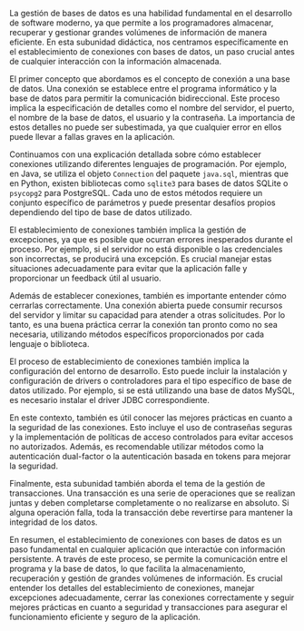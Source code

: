 La gestión de bases de datos es una habilidad fundamental en el desarrollo de software moderno, ya que permite a los programadores almacenar, recuperar y gestionar grandes volúmenes de información de manera eficiente. En esta subunidad didáctica, nos centramos específicamente en el establecimiento de conexiones con bases de datos, un paso crucial antes de cualquier interacción con la información almacenada.

El primer concepto que abordamos es el concepto de conexión a una base de datos. Una conexión se establece entre el programa informático y la base de datos para permitir la comunicación bidireccional. Este proceso implica la especificación de detalles como el nombre del servidor, el puerto, el nombre de la base de datos, el usuario y la contraseña. La importancia de estos detalles no puede ser subestimada, ya que cualquier error en ellos puede llevar a fallas graves en la aplicación.

Continuamos con una explicación detallada sobre cómo establecer conexiones utilizando diferentes lenguajes de programación. Por ejemplo, en Java, se utiliza el objeto `Connection` del paquete `java.sql`, mientras que en Python, existen bibliotecas como `sqlite3` para bases de datos SQLite o `psycopg2` para PostgreSQL. Cada uno de estos métodos requiere un conjunto específico de parámetros y puede presentar desafíos propios dependiendo del tipo de base de datos utilizado.

El establecimiento de conexiones también implica la gestión de excepciones, ya que es posible que ocurran errores inesperados durante el proceso. Por ejemplo, si el servidor no está disponible o las credenciales son incorrectas, se producirá una excepción. Es crucial manejar estas situaciones adecuadamente para evitar que la aplicación falle y proporcionar un feedback útil al usuario.

Además de establecer conexiones, también es importante entender cómo cerrarlas correctamente. Una conexión abierta puede consumir recursos del servidor y limitar su capacidad para atender a otras solicitudes. Por lo tanto, es una buena práctica cerrar la conexión tan pronto como no sea necesaria, utilizando métodos específicos proporcionados por cada lenguaje o biblioteca.

El proceso de establecimiento de conexiones también implica la configuración del entorno de desarrollo. Esto puede incluir la instalación y configuración de drivers o controladores para el tipo específico de base de datos utilizado. Por ejemplo, si se está utilizando una base de datos MySQL, es necesario instalar el driver JDBC correspondiente.

En este contexto, también es útil conocer las mejores prácticas en cuanto a la seguridad de las conexiones. Esto incluye el uso de contraseñas seguras y la implementación de políticas de acceso controlados para evitar accesos no autorizados. Además, es recomendable utilizar métodos como la autenticación dual-factor o la autenticación basada en tokens para mejorar la seguridad.

Finalmente, esta subunidad también aborda el tema de la gestión de transacciones. Una transacción es una serie de operaciones que se realizan juntas y deben completarse completamente o no realizarse en absoluto. Si alguna operación falla, toda la transacción debe revertirse para mantener la integridad de los datos.

En resumen, el establecimiento de conexiones con bases de datos es un paso fundamental en cualquier aplicación que interactúe con información persistente. A través de este proceso, se permite la comunicación entre el programa y la base de datos, lo que facilita la almacenamiento, recuperación y gestión de grandes volúmenes de información. Es crucial entender los detalles del establecimiento de conexiones, manejar excepciones adecuadamente, cerrar las conexiones correctamente y seguir mejores prácticas en cuanto a seguridad y transacciones para asegurar el funcionamiento eficiente y seguro de la aplicación.

